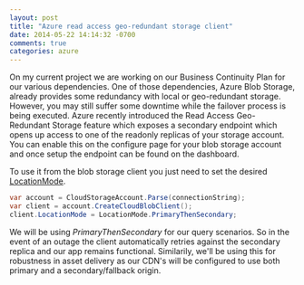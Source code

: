 ```yaml
---
layout: post
title: "Azure read access geo-redundant storage client"
date: 2014-05-22 14:14:32 -0700
comments: true
categories: azure
---
```

On my current project we are working on our Business Continuity Plan for our various dependencies. One of those dependencies, Azure Blob Storage, already provides some redundancy with local or geo-redundant storage. However, you may still suffer some downtime while the failover process is being executed. Azure recently introduced the Read Access Geo-Redundant Storage feature which exposes a secondary endpoint which opens up access to one of the readonly replicas of your storage account. You can enable this on the configure page for your blob storage account and once setup the endpoint can be found on the dashboard. 

To use it from the blob storage client you just need to set the desired [LocationMode](http://msdn.microsoft.com/library/azure/microsoft.windowsazure.storage.retrypolicies.locationmode(v=azure.10).aspx). 

```c#
var account = CloudStorageAccount.Parse(connectionString);
var client = account.CreateCloudBlobClient();
client.LocationMode = LocationMode.PrimaryThenSecondary;
```

We will be using *PrimaryThenSecondary* for our query scenarios. So in the event of an outage the client automatically retries against the secondary replica and our app remains functional. Similarily, we'll be using this for robustness in asset delivery as our CDN's will be configured to use both primary and a secondary/fallback origin.
